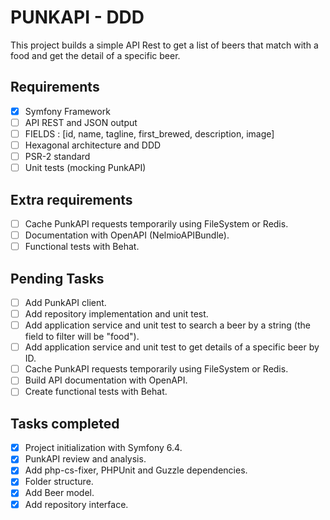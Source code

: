 # PUNKAPI - DDD

This project builds a simple API Rest to get a list of beers that match with a food and get the detail of a specific beer.

## Requirements

- [X] Symfony Framework
- [ ] API REST and JSON output
- [ ] FIELDS : [id, name, tagline, first_brewed, description, image]
- [ ] Hexagonal architecture and DDD
- [ ] PSR-2 standard
- [ ] Unit tests (mocking PunkAPI)

## Extra requirements
- [ ] Cache PunkAPI requests temporarily using FileSystem or Redis.
- [ ] Documentation with OpenAPI (NelmioAPIBundle).
- [ ] Functional tests with Behat.

## Pending Tasks
- [ ] Add PunkAPI client.
- [ ] Add repository implementation and unit test.
- [ ] Add application service and unit test to search a beer by a string (the field to filter will be "food").
- [ ] Add application service and unit test to get details of a specific beer by ID.
- [ ] Cache PunkAPI requests temporarily using FileSystem or Redis.
- [ ] Build API documentation with OpenAPI.
- [ ] Create functional tests with Behat.

## Tasks completed
- [X] Project initialization with Symfony 6.4.
- [X] PunkAPI review and analysis.
- [X] Add php-cs-fixer, PHPUnit and Guzzle dependencies.
- [X] Folder structure.
- [X] Add Beer model.
- [X] Add repository interface.
